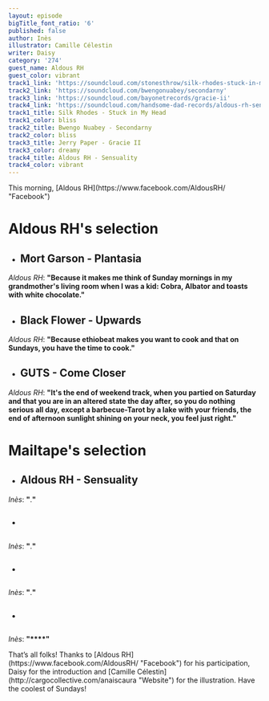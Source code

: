 ```yaml
---
layout: episode
bigTitle_font_ratio: '6'
published: false
author: Inès
illustrator: Camille Célestin
writer: Daisy
category: '274'
guest_name: Aldous RH
guest_color: vibrant
track1_link: 'https://soundcloud.com/stonesthrow/silk-rhodes-stuck-in-my-head'
track2_link: 'https://soundcloud.com/bwengonuabey/secondarny'
track3_link: 'https://soundcloud.com/bayonetrecords/gracie-ii'
track4_link: 'https://soundcloud.com/handsome-dad-records/aldous-rh-sensuality'
track1_title: Silk Rhodes - Stuck in My Head
track1_color: bliss
track2_title: Bwengo Nuabey - Secondarny
track2_color: bliss
track3_title: Jerry Paper - Gracie II
track3_color: dreamy
track4_title: Aldous RH - Sensuality
track4_color: vibrant
---
```

<p id="introduction">This morning, [Aldous RH](https://www.facebook.com/AldousRH/ "Facebook")</p>
<p></p>


# **Aldous RH's selection**

+ ## Mort Garson - Plantasia
_Aldous RH_: **"**Because it makes me think of Sunday mornings in my grandmother's living room when I was a kid: Cobra, Albator and toasts with white chocolate.**"**

+ ## Black Flower - Upwards
_Aldous RH_: **"**Because ethiobeat makes you want to cook and that on Sundays, you have the time to cook.**"**

+ ## GUTS - Come Closer
_Aldous RH_: **"**It's the end of weekend track, when you partied on Saturday and that you are in an altered state the day after, so you do nothing serious all day, except a barbecue-Tarot by a lake with your friends, the end of afternoon sunlight shining on your neck, you feel just right.**"**


# Mailtape's selection

+ ## Aldous RH - Sensuality
_Inès_: **"**.**"** 

+ ## 
_Inès_: **"**.**"**

+ ## 
_Inès_: **"**.**"**

+ ## 
_Inès_: **"****"**


<p id="outroduction">That’s all folks! Thanks to [Aldous RH](https://www.facebook.com/AldousRH/ "Facebook") for his participation, Daisy for the introduction and [Camille Célestin](http://cargocollective.com/anaiscaura "Website") for the illustration. Have the coolest of Sundays! </p>
